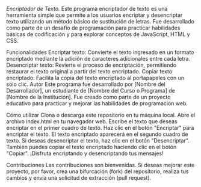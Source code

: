 <em>Encriptador de Texto.</em>
Este programa encriptador de texto es una herramienta simple que permite a los usuarios encriptar y desencriptar texto utilizando un método básico de sustitución de letras. Fue desarrollado como parte de un desafío de programación para practicar habilidades básicas de codificación y para explorar conceptos de JavaScript, HTML y CSS.

Funcionalidades
Encriptar texto: Convierte el texto ingresado en un formato encriptado mediante la adición de caracteres adicionales entre cada letra.
Desencriptar texto: Revierte el proceso de encriptación, permitiendo restaurar el texto original a partir del texto encriptado.
Copiar texto encriptado: Facilita la copia del texto encriptado al portapapeles con un solo clic.
Autor
Este programa fue desarrollado por [Nombre del Desarrollador], un estudiante de [Nombre del Curso o Programa] de [Nombre de la Institución]. Fue creado como parte de un proyecto educativo para practicar y mejorar las habilidades de programación web.

Cómo utilizar
Clona o descarga este repositorio en tu máquina local.
Abre el archivo index.html en tu navegador web.
Escribe el texto que deseas encriptar en el primer cuadro de texto.
Haz clic en el botón "Encriptar" para encriptar el texto.
El texto encriptado aparecerá en el segundo cuadro de texto.
Si deseas desencriptar el texto, haz clic en el botón "Desencriptar".
También puedes copiar el texto encriptado haciendo clic en el botón "Copiar".
¡Disfruta encriptando y desencriptando tus mensajes!

Contribuciones
Las contribuciones son bienvenidas. Si deseas mejorar este proyecto, por favor, crea una bifurcación (fork) del repositorio, realiza tus cambios y envía una solicitud de extracción (pull request).
